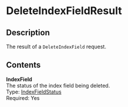 # DeleteIndexFieldResult<a name="API_DeleteIndexFieldResult"></a>

## Description<a name="API_DeleteIndexFieldResult_Description"></a>

The result of a ` DeleteIndexField ` request\.

## Contents<a name="API_DeleteIndexFieldResult_Contents"></a>

 **IndexField**   
The status of the index field being deleted\.  
Type: [IndexFieldStatus](API_IndexFieldStatus.md)   
 Required: Yes 